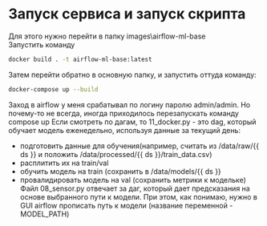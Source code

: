 # Запуск сервиса и запуск скрипта
Для этого нужно перейти в папку images\airflow-ml-base\
Запустить команду
```bash
docker build . -t airflow-ml-base:latest
```
Затем перейти обратно в основную папку, и запустить оттуда команду: 
```bash
docker-compose up --build
```
Заход в airflow у меня срабатывал по логину паролю admin/admin. Но почему-то не всегда, иногда приходилось перезапускать команду compose up
Если смотреть по дагам, то 11_docker.py -  это dag, который обучает модель еженедельно, используя данные за текущий день: 
- подготовить данные для обучения(например, считать из /data/raw/{{ ds }} и положить /data/processed/{{ ds }}/train_data.csv)
- расплитить их на train/val
- обучить модель на train (сохранить в /data/models/{{ ds }} 
- провалидировать модель на val (сохранить метрики к модельке)
Файл 08_sensor.py отвечает за даг, который дает предсказания на основе выбранного пути к модели. При этом, как понимаю, нужно в GUI airflow прописать путь к модели (название переменной - MODEL_PATH)